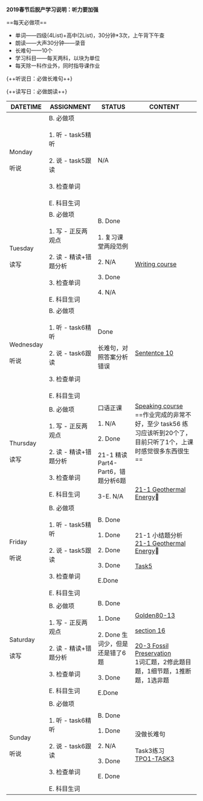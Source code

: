 **2019春节后脱产学习说明：听力要加强**

==每天必做项==

* 单词——四级(4List)+高中(2List)，30分钟*3次，上午背下午查
* 朗读——大声30分钟——录音
* 长难句——10个
* 学习科目——每天两科，以块为单位
* 每天除一科作业外，同时指导课作业

{++听说日：必做长难句++}

{++读写日：必做朗读++}

DATETIME |  ASSIGNMENT | STATUS | CONTENT
------------ | ------------- | ------------- | -------------
Monday    <br><br>听说 | B. 必做项<br><br> 1. 听 - task5精听<br><br> 2. 说 - task5跟读    <br><br> 3. 检查单词<br><br> E. 科目生词 | N/A
Tuesday   <br><br>读写 | B. 必做项<br><br> 1. 写 - 正反两观点<br><br> 2. 读 - 精读+错题分析 <br><br> 3. 检查单词<br><br> E. 科目生词 | B. Done<br><br>1. 复习课堂两段范例<br><br>2. N/A<br><br>3. Done<br><br>4. N/A| <br><br>[Writing course](../courses/writing.md#2019-02-10)
Wednesday <br><br>听说 | B. 必做项<br><br> 1. 听 - task6精听<br><br> 2. 说 - task6跟读    <br><br> 3. 检查单词<br><br> E. 科目生词 | Done<br><br>长难句，对照答案分析错误<br><br> | [Sententce 10](../read/sentence.md#2019-02-03)
Thursday  <br><br>读写 | B. 必做项<br><br> 1. 写 - 正反两观点<br><br> 2. 读 - 精读+错题分析 <br><br> 3. 检查单词<br><br> E. 科目生词 | 口语正课<br><br>1. N/A<br><br>2. Done<br><br>21-1 精读Part4-Part6，错题分析6题<br><br>3-E. N/A | [Speaking course](../courses/speaking.md#2019-02-14)<br>==作业完成的非常不好，至少 task56 练习应该听到20个了，目前只听了1个，上课时感觉很多东西很生==<br><br><br><br>[21-1 Geothermal Energy](../read/21-1.md)
Friday    <br><br>听说 | B. 必做项<br><br> 1. 听 - task5精听<br><br> 2. 说 - task5跟读    <br><br> 3. 检查单词<br><br> E. 科目生词 | B. Done<br><br>1. Done<br><br>2. Done<br><br>3. Done<br><br>E.Done  | 21-1 小结题分析 [21-1 Geothermal Energy](../read/21-1.md)<br><br>[Task5](../listen/speak-task56.md#task-5-2019-02-15)
Saturday  <br><br>读写 | B. 必做项<br><br> 1. 写 - 正反两观点<br><br> 2. 读 - 精读+错题分析 <br><br> 3. 检查单词<br><br> E. 科目生词 | B. Done<br><br>1. Done<br><br>2. Done 生词少，但是还是错了6题<br><br>3. Done<br><br>E.Done | [Golden80-13](../speak/golden80.md#13-2019-02-16)<br><br>[section 16](../write/section.md#2019-02-16)<br><br>[20-3 Fossil Preservation](../read/20-3.md)<br>1词汇题，2修此题目题，1细节题，1推断题，1选非题
Sunday    <br><br>听说 | B. 必做项<br><br> 1. 听 - task6精听<br><br> 2. 说 - task6跟读    <br><br> 3. 检查单词<br><br> E. 科目生词 | B. Done<br><br>1. Done<br><br>2. N/A<br><br>3. Done<br><br>E. Done | 没做长难句<br><br>Task3练习<br>[TPO1-TASK3](../speak/task3.md#tpo1-2019-02-17)